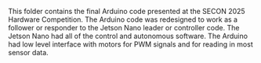 This folder contains the final Arduino code presented at the SECON 2025 Hardware Competition. The Arduino code was redesigned to work as a follower or responder to the Jetson Nano leader or controller code. The Jetson Nano had all of the control and autonomous software. The Arduino had low level interface with motors for PWM signals and for reading in most sensor data.
